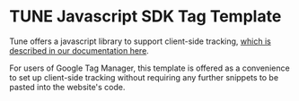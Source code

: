 # TUNE Javascript SDK Tag Template
Tune offers a javascript library to support client-side tracking, [which is described in our documentation here](https://developers.tune.com/javascript-sdk/javascript-sdk/).

For users of Google Tag Manager, this template is offered as a convenience to set up client-side tracking without requiring any further snippets to be pasted into the website's code.
